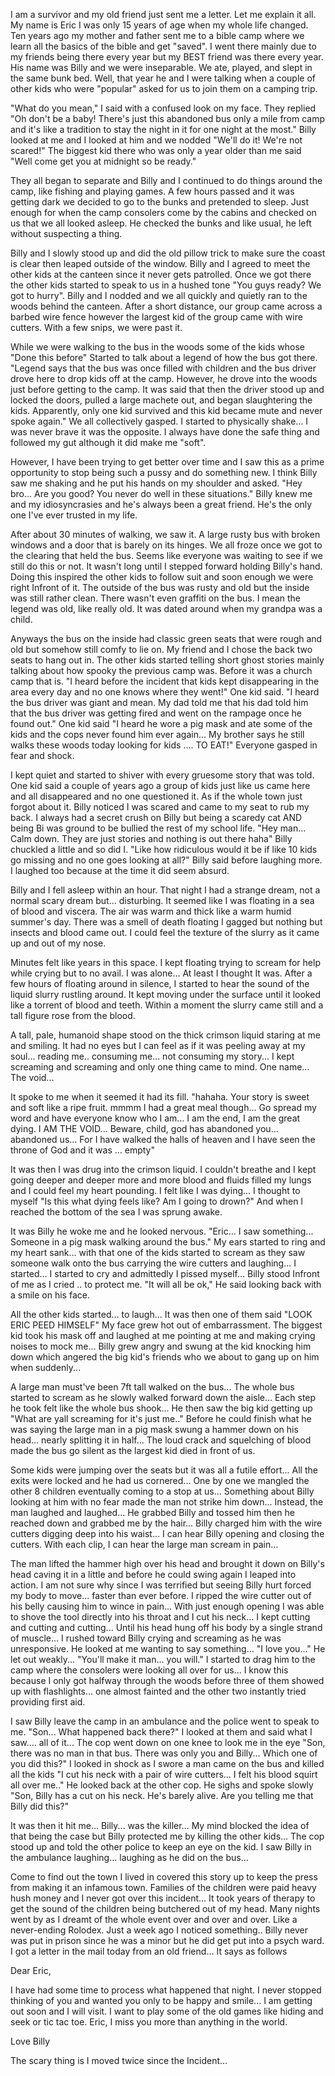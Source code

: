  I am a survivor and my old friend just sent me a letter. Let me explain it all. My name is Eric I was only 15 years of age when my whole life changed. Ten years ago my mother and father sent me to a bible camp where we learn all the basics of the bible and get "saved". I went there mainly due to my friends being there every year but my BEST friend was there every year. His name was Billy and we were inseparable. We ate, played, and slept in the same bunk bed. Well, that year he and I were talking when a couple of other kids who were "popular" asked for us to join them on a camping trip.

"What do you mean," I said with a confused look on my face. They replied "Oh don't be a baby! There's just this abandoned bus only a mile from camp and it's like a tradition to stay the night in it for one night at the most." Billy looked at me and I looked at him and we nodded "We'll do it! We're not scared!" The biggest kid there who was only a year older than me said "Well come get you at midnight so be ready."

They all began to separate and Billy and I continued to do things around the camp, like fishing and playing games. A few hours passed and it was getting dark we decided to go to the bunks and pretended to sleep. Just enough for when the camp consolers come by the cabins and checked on us that we all looked asleep. He checked the bunks and like usual, he left without suspecting a thing.

Billy and I slowly stood up and did the old pillow trick to make sure the coast is clear then leaped outside of the window. Billy and I agreed to meet the other kids at the canteen since it never gets patrolled. Once we got there the other kids started to speak to us in a hushed tone "You guys ready? We got to hurry". Billy and I nodded and we all quickly and quietly ran to the woods behind the canteen. After a short distance, our group came across a barbed wire fence however the largest kid of the group came with wire cutters. With a few snips, we were past it.

While we were walking to the bus in the woods some of the kids whose "Done this before" Started to talk about a legend of how the bus got there. "Legend says that the bus was once filled with children and the bus driver drove here to drop kids off at the camp. However, he drove into the woods just before getting to the camp. It was said that then the driver stood up and locked the doors, pulled a large machete out, and began slaughtering the kids. Apparently, only one kid survived and this kid became mute and never spoke again." We all collectively gasped. I started to physically shake... I was never brave it was the opposite. I always have done the safe thing and followed my gut although it did make me "soft".

However, I have been trying to get better over time and I saw this as a prime opportunity to stop being such a pussy and do something new. I think Billy saw me shaking and he put his hands on my shoulder and asked. "Hey bro... Are you good? You never do well in these situations." Billy knew me and my idiosyncrasies and he's always been a great friend. He's the only one I've ever trusted in my life.

After about 30 minutes of walking, we saw it. A large rusty bus with broken windows and a door that is barely on its hinges. We all froze once we got to the clearing that held the bus. Seems like everyone was waiting to see if we still do this or not. It wasn't long until I stepped forward holding Billy's hand. Doing this inspired the other kids to follow suit and soon enough we were right Infront of it. The outside of the bus was rusty and old but the inside was still rather clean. There wasn't even graffiti on the bus. I mean the legend was old, like really old. It was dated around when my grandpa was a child.

Anyways the bus on the inside had classic green seats that were rough and old but somehow still comfy to lie on. My friend and I chose the back two seats to hang out in. The other kids started telling short ghost stories mainly talking about how spooky the previous camp was. Before it was a church camp that is. "I heard before the incident that kids kept disappearing in the area every day and no one knows where they went!" One kid said. "I heard the bus driver was giant and mean. My dad told me that his dad told him that the bus driver was getting fired and went on the rampage once he found out." One kid said "I heard he wore a pig mask and ate some of the kids and the cops never found him ever again... My brother says he still walks these woods today looking for kids .... TO EAT!" Everyone gasped in fear and shock.

I kept quiet and started to shiver with every gruesome story that was told. One kid said a couple of years ago a group of kids just like us came here and all disappeared and no one questioned it. As if the whole town just forgot about it. Billy noticed I was scared and came to my seat to rub my back. I always had a secret crush on Billy but being a scaredy cat AND being Bi was ground to be bullied the rest of my school life. "Hey man... Calm down. They are just stories and nothing is out there haha" Billy chuckled a little and so did I. "Like how ridiculous would it be if like 10 kids go missing and no one goes looking at all?" Billy said before laughing more. I laughed too because at the time it did seem absurd.

Billy and I fell asleep within an hour. That night I had a strange dream, not a normal scary dream but... disturbing. It seemed like I was floating in a sea of blood and viscera. The air was warm and thick like a warm humid summer's day. There was a smell of death floating I gagged but nothing but insects and blood came out. I could feel the texture of the slurry as it came up and out of my nose.

Minutes felt like years in this space. I kept floating trying to scream for help while crying but to no avail. I was alone... At least I thought It was. After a few hours of floating around in silence, I started to hear the sound of the liquid slurry rustling around. It kept moving under the surface until it looked like a torrent of blood and teeth. Within a moment the slurry came still and a tall figure rose from the blood.

A tall, pale, humanoid shape stood on the thick crimson liquid staring at me and smiling. It had no eyes but I can feel as if it was peeling away at my soul... reading me.. consuming me... not consuming my story... I kept screaming and screaming and only one thing came to mind. One name... The void...

It spoke to me when it seemed it had its fill. "hahaha. Your story is sweet and soft like a ripe fruit. mmmm I had a great meal though... Go spread my word and have everyone know who I am... I am the end, I am the great dying. I AM THE VOID... Beware, child, god has abandoned you... abandoned us... For I have walked the halls of heaven and I have seen the throne of God and it was ... empty"

It was then I was drug into the crimson liquid. I couldn't breathe and I kept going deeper and deeper more and more blood and fluids filled my lungs and I could feel my heart pounding. I felt like I was dying... I thought to myself "Is this what dying feels like? Am I going to drown?" And when I reached the bottom of the sea I was sprung awake.

It was Billy he woke me and he looked nervous. "Eric... I saw something... Someone in a pig mask walking around the bus." My ears started to ring and my heart sank... with that one of the kids started to scream as they saw someone walk onto the bus carrying the wire cutters and laughing... I started... I started to cry and admittedly I pissed myself... Billy stood Infront of me as I cried .. to protect me. "It will all be ok," He said looking back with a smile on his face.

All the other kids started... to laugh... It was then one of them said "LOOK ERIC PEED HIMSELF" My face grew hot out of embarrassment. The biggest kid took his mask off and laughed at me pointing at me and making crying noises to mock me... Billy grew angry and swung at the kid knocking him down which angered the big kid's friends who we about to gang up on him when suddenly...

A large man must've been 7ft tall walked on the bus... The whole bus started to scream as he slowly walked forward down the aisle... Each step he took felt like the whole bus shook... He then saw the big kid getting up "What are yall screaming for it's just me.." Before he could finish what he was saying the large man in a pig mask swung a hammer down on his head... nearly splitting it in half... The loud crack and squelching of blood made the bus go silent as the largest kid died in front of us.

Some kids were jumping over the seats but it was all a futile effort... All the exits were locked and he had us cornered... One by one we mangled the other 8 children eventually coming to a stop at us... Something about Billy looking at him with no fear made the man not strike him down... Instead, the man laughed and laughed... He grabbed Billy and tossed him then he reached down and grabbed me by the hair... Billy charged him with the wire cutters digging deep into his waist... I can hear Billy opening and closing the cutters. With each clip, I can hear the large man scream in pain...

The man lifted the hammer high over his head and brought it down on Billy's head caving it in a little and before he could swing again I leaped into action. I am not sure why since I was terrified but seeing Billy hurt forced my body to move... faster than ever before. I ripped the wire cutter out of his belly causing him to wince in pain... With just enough opening I was able to shove the tool directly into his throat and I cut his neck... I kept cutting and cutting and cutting... Until his head hung off his body by a single strand of muscle... I rushed toward Billy crying and screaming as he was unresponsive. He looked at me wanting to say something... "I love you..." He let out weakly... "You'll make it man... you will." I started to drag him to the camp where the consolers were looking all over for us... I know this because I only got halfway through the woods before three of them showed up with flashlights... one almost fainted and the other two instantly tried providing first aid.

I saw Billy leave the camp in an ambulance and the police went to speak to me. "Son... What happened back there?" I looked at them and said what I saw.... all of it... The cop went down on one knee to look me in the eye "Son, there was no man in that bus. There was only you and Billy... Which one of you did this?" I looked in shock as I swore a man came on the bus and killed all the kids "I cut his neck with a pair of wire cutters... I felt his blood squirt all over me.." He looked back at the other cop. He sighs and spoke slowly "Son, Billy has a cut on his neck. He's barely alive. Are you telling me that Billy did this?"

It was then it hit me... Billy... was the killer... My mind blocked the idea of that being the case but Billy protected me by killing the other kids... The cop stood up and told the other police to keep an eye on the kid. I saw Billy in the ambulance laughing... laughing as he did on the bus...

Come to find out the town I lived in covered this story up to keep the press from making it an infamous town. Families of the children were paid heavy hush money and I never got over this incident... It took years of therapy to get the sound of the children being butchered out of my head. Many nights went by as I dreamt of the whole event over and over and over. Like a never-ending Rolodex. Just a week ago I noticed something.. Billy never was put in prison since he was a minor but he did get put into a psych ward. I got a letter in the mail today from an old friend... It says as follows

Dear Eric,

I have had some time to process what happened that night. I never stopped thinking of you and wanted you only to be happy and smile... I am getting out soon and I will visit. I want to play some of the old games like hiding and seek or tic tac toe. Eric, I miss you more than anything in the world.

Love Billy

The scary thing is I moved twice since the Incident...